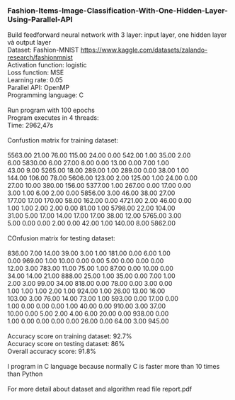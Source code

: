 ### Fashion-Items-Image-Classification-With-One-Hidden-Layer-Using-Parallel-API

Build feedforward neural network with 3 layer: input layer, one hidden layer và output layer <br />
Dataset: Fashion-MNIST https://www.kaggle.com/datasets/zalando-research/fashionmnist <br />
Activation function: logistic       <br />
Loss function: MSE <br />
Learning rate: 0.05 <br />
Parallel API: OpenMP <br />
Programming language: C <br />
<br />
Run program with 100 epochs <br />
Program executes in 4 threads: <br />
      Time: 2962,47s <br />
      <br />
Confustion matrix for training dataset: <br />
<br />
5563.00 21.00    76.00	 115.00	 24.00	 0.00	   542.00	 1.00	   35.00	 2.00 <br />
6.00	  5830.00  6.00	   27.00	 8.00	   0.00	   13.00	 0.00	   7.00	   1.00 <br />
43.00	  9.00      5265.00 18.00	 289.00	 1.00	   289.00	 0.00	   38.00	 1.00 <br />
144.00  106.00	 78.00	 5606.00 123.00	 2.00	   125.00	 1.00	   24.00	 0.00 <br />
27.00	  10.00	   380.00	 156.00	 5377.00 1.00	   267.00	 0.00	   17.00	 0.00 <br />
3.00	  1.00	   6.00	   2.00	   0.00	   5856.00 3.00	   46.00   38.00	 27.00 <br />
177.00  17.00	   170.00	 58.00	 162.00	 0.00	   4721.00 2.00	   46.00	 0.00 <br />
1.00	  1.00	   2.00	   2.00	   0.00	   81.00	 1.00	   5798.00 22.00	 104.00 <br />
31.00	  5.00	   17.00	 14.00	 17.00	 17.00	 38.00	 12.00	 5765.00 3.00 <br />
5.00	  0.00	   0.00	   2.00	   0.00	   42.00	 1.00	   140.00	 8.00	   5862.00 <br />
<br />
COnfusion matrix for testing dataset:<br />
<br />
836.00 7.00	  14.00	 39.00	3.00	  1.00	 181.00	0.00	  6.00	  1.00 <br />
0.00	 969.00	1.00	 10.00	0.00	  0.00	 5.00	  0.00	  0.00	  0.00<br />
12.00	 3.00	  783.00 11.00	75.00	  1.00	 87.00	0.00	  10.00	  0.00<br />
34.00	 14.00	21.00	 888.00	25.00	  1.00	 35.00	0.00	  7.00	  1.00<br />
2.00	 3.00	  99.00	 34.00	818.00	0.00	 78.00	0.00	  3.00	  0.00<br />
1.00	 1.00	  1.00	 2.00	  1.00	  924.00 1.00	  26.00	  13.00	  16.00<br />
103.00 3.00	  76.00	 14.00	73.00	  1.00	 593.00	0.00	  17.00	  0.00<br />
1.00	 0.00	  0.00	 0.00	  1.00	  40.00	 0.00	  910.00	3.00	  37.00<br />
10.00	 0.00	  5.00	 2.00	  4.00	  6.00	 20.00	0.00	  938.00	0.00<br />
1.00	 0.00	  0.00	 0.00	  0.00	  26.00	 0.00	  64.00	  3.00	  945.00<br />
<br />
Accuracy score on training dataset: 92.7%<br />
Accuracy score on testing dataset: 86%<br />
Overall accuracy score: 91.8%<br />
<br />
I program in C language because normally C is faster more than 10 times than Python<br />
<br />
For more detail about dataset and algorithm read file report.pdf<br />
